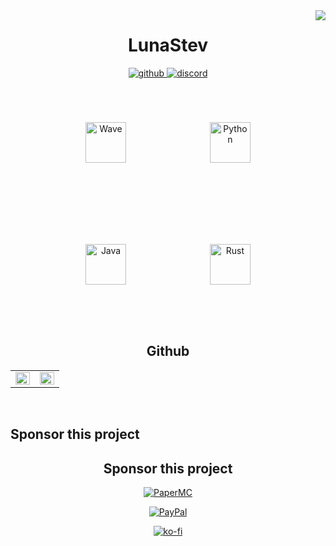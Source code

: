 <div align="right">
<img src="https://komarev.com/ghpvc/?username=Quin0019&&style=flat-square" align="right" />
</div>  
  
<h1 align="middle">LunaStev</h1>
<div align="middle">
<a href="https://github.com/LunaStev" target="_blank">
<img src=https://img.shields.io/badge/github-%2324292e.svg?&style=for-the-badge&logo=github&logoColor=white alt=github style="margin-bottom: 5px;" />
</a>
<a href="https://discord.gg/BuaaAaCtNU" target="_blank">
<img src=https://img.shields.io/badge/discord-%2300acee.svg?&style=for-the-badge&logo=discord&logoColor=white alt=discord style="margin-bottom: 5px;" />
</a>
</div>


<div sttyle='float:middle', align="middle">
<img style="margin: 65px" src="https://camo.githubusercontent.com/2f474f5368c1868a22afd96be8c0ca57a1cb510f0a4224e4c1af89ae01690cc7/68747470733a2f2f776176652d6c616e672e6465762f6173736574732f696d672f66656174757265732f776176652e706e67" alt="Wave" height="65" />  
<img style="margin: 65px" src="https://profilinator.rishav.dev/skills-assets/python-original.svg" alt="Python" height="65" />  
<img style="margin: 65px" src="https://icons.iconarchive.com/icons/alecive/flatwoken/512/Apps-Java-icon.png" alt="Java" height="65" />  
<img style="margin: 65px" src="https://is4-ssl.mzstatic.com/image/thumb/Purple126/v4/7b/a4/f7/7ba4f7e1-4224-3bb1-e386-5ee382d19828/AppIcon-1x_U007emarketing-0-7-0-0-85-220.png/512x512bb.jpg" alt="Rust" height="65" />  
</div>


<h2 align="middle">Github</h2>
<table><tr><td valign="top" width="50%">

<img src="https://github-readme-stats.vercel.app/api?username=LunaStev&show_icons=true&count_private=true&hide_border=true" align="left" style="width: 100%" />

</td><td valign="top" width="50%">

<img src="https://github-readme-stats.vercel.app/api/top-langs/?username=LunaStev&hide_border=true&layout=compact" align="left" style="width: 100%" />

</td></tr></table>  

<br/>

<h2>Sponsor this project</h2> 

<div align="center">
  
<h2>Sponsor this project</h2> 

 [![PaperMC](https://avatars.githubusercontent.com/u/7608950?s=200&v=4)](https://github.com/sponsors/PaperMC)

 [![PayPal](https://github.com/aha999/DonateButtons/blob/master/Paypal.png?raw=true)](https://paypal.me/TEAMSOBIKR)

 [![ko-fi](https://ko-fi.com/img/githubbutton_sm.svg)](https://ko-fi.com/lunastev)

</div>

<!--
**Quin0019/Quin0019** is a ✨ _special_ ✨ repository because its `README.md` (this file) appears on your GitHub profile.

Here are some ideas to get you started:

- 🔭 I’m currently working on ...
- 🌱 I’m currently learning ...
- 👯 I’m looking to collaborate on ...
- 🤔 I’m looking for help with ...
- 💬 Ask me about ...
- 📫 How to reach me: ...
- 😄 Pronouns: ...
- ⚡ Fun fact: ...
-->
